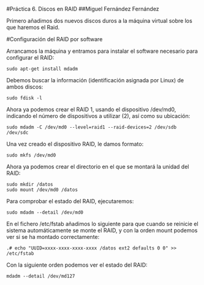 #Práctica 6. Discos en RAID
##Miguel Fernández Fernández



Primero añadimos dos nuevos discos duros a la máquina virtual sobre los que haremos el Raid.

#Configuración del RAID por software

Arrancamos la máquina y entramos para instalar el software necesario para
configurar el RAID:
    
    sudo apt-get install mdadm


Debemos buscar la información (identificación asignada por Linux) de ambos discos:
    
    sudo fdisk -l


Ahora ya podemos crear el RAID 1, usando el dispositivo /dev/md0, indicando el
número de dispositivos a utilizar (2), así como su ubicación:

    sudo mdadm -C /dev/md0 --level=raid1 --raid-devices=2 /dev/sdb /dev/sdc


Una vez creado el dispositivo RAID, le damos formato:

    sudo mkfs /dev/md0


Ahora ya podemos crear el directorio en el que se montará la unidad del RAID:

    sudo mkdir /datos
    sudo mount /dev/md0 /datos


Para comprobar el estado del RAID, ejecutaremos:

    sudo mdadm --detail /dev/md0


En el fichero /etc/fstab añadimos lo siguiente para que cuando se reinicie el sistema automáticamente se monte el RAID, y con la orden mount podemos ver si se ha montado correctamente:

    .# echo "UUID=xxxx-xxxx-xxxx-xxxx /datos ext2 defaults 0 0" >> /etc/fstab


Con la siguiente orden podemos ver el estado del RAID:

    mdadm --detail /dev/md127


